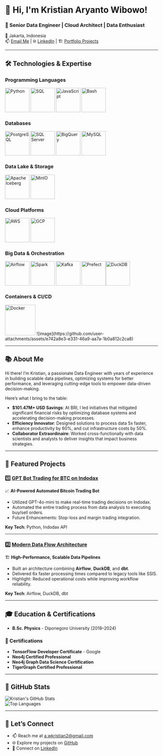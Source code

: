 # 👋 Hi, I'm Kristian Aryanto Wibowo!

### 🚀 Senior Data Engineer | Cloud Architect | Data Enthusiast  
📍 Jakarta, Indonesia  
📫 [Email Me](mailto:a.wkristian2@gmail.com) | 🌐 [LinkedIn](https://linkedin.com/in/kristian-aryanto-wibowo) | 🏗 [Portfolio Projects](https://github.com/kristianaryanto)

---

## 🛠️ Technologies & Expertise  

### Programming Languages  
<img src="https://cdn.jsdelivr.net/gh/devicons/devicon/icons/python/python-original.svg" height="80" alt="Python" /> <img src="https://www.svgrepo.com/show/331760/sql-database-generic.svg" height="80" alt="SQL" /> <img src="https://cdn.jsdelivr.net/gh/devicons/devicon/icons/javascript/javascript-original.svg" height="80" alt="JavaScript" /> <img src="https://cdn.jsdelivr.net/gh/devicons/devicon/icons/bash/bash-original.svg" height="80" alt="Bash" />

### Databases
<img src="https://cdn.jsdelivr.net/gh/devicons/devicon/icons/postgresql/postgresql-original.svg" height="80" alt="PostgreSQL" /> <img src="https://www.svgrepo.com/show/303229/microsoft-sql-server-logo.svg" height="80" alt="SQL Server" /> <img src="https://www.svgrepo.com/show/375551/bigquery.svg" height="80" alt="BigQuery" /> <img src="https://cdn.jsdelivr.net/gh/devicons/devicon/icons/mysql/mysql-original.svg" height="80" alt="MySQL" />

### Data Lake & Storage
<img src="https://upload.wikimedia.org/wikipedia/commons/9/95/Apache_Iceberg_Logo.svg" height="80" alt="Apache Iceberg" /> <img src="https://seeklogo.com/images/M/minio-logo-4B2D780928-seeklogo.com.png" height="80" alt="MinIO" />


### Cloud Platforms  
<img src="https://a0.awsstatic.com/libra-css/images/logos/aws_logo_smile_1200x630.png" height="80" alt="AWS" /> <img src="https://www.logo.wine/a/logo/Google_Cloud_Platform/Google_Cloud_Platform-Logo.wine.svg" height="80" alt="GCP" />

### Big Data & Orchestration  
<img src="https://upload.wikimedia.org/wikipedia/commons/d/de/AirflowLogo.png" height="80" alt="Airflow" /> <img src="https://upload.wikimedia.org/wikipedia/commons/f/f3/Apache_Spark_logo.svg" height="80" alt="Spark" /> <img src="https://cdn.jsdelivr.net/gh/devicons/devicon/icons/apachekafka/apachekafka-original.svg" height="80" alt="Kafka" /> 
<img src="https://github.com/user-attachments/assets/e742a8e3-e331-46a9-aa7a-1b0a812c2ca8" height="80" alt="Prefect" /><img src="https://upload.wikimedia.org/wikipedia/commons/4/40/DuckDB_logo.svg" height="80" alt="DuckDB" />



### Containers & CI/CD  
<img src="https://cdn.jsdelivr.net/gh/devicons/devicon/icons/docker/docker-original.svg" height="100" alt="Docker" />  
![image](https://github.com/user-attachments/assets/e742a8e3-e331-46a9-aa7a-1b0a812c2ca8)


---

## 📚 About Me  

Hi there! I’m Kristian, a passionate Data Engineer with years of experience in building scalable data pipelines, optimizing systems for better performance, and leveraging cutting-edge tools to empower data-driven decision-making.

Here’s what I bring to the table:
- **$101.47M+ USD Savings**: At BRI, I led initiatives that mitigated significant financial risks by optimizing database systems and accelerating decision-making processes.  
- **Efficiency Innovator**: Designed solutions to process data 5x faster, enhance productivity by 60%, and cut infrastructure costs by 50%.  
- **Collaborator Extraordinaire**: Worked cross-functionally with data scientists and analysts to deliver insights that impact business strategies.

---

## 🌟 Featured Projects  

### 1️⃣ [**GPT Bot Trading for BTC on Indodax**](https://github.com/yourusername/GPT_BOT_TRADING_BTC_INDODAX)  
📈 **AI-Powered Automated Bitcoin Trading Bot**  
- Utilized GPT-4o-mini to make real-time trading decisions on Indodax.  
- Automated the entire trading process from data analysis to executing buy/sell orders.  
- Future Enhancements: Stop-loss and margin trading integration.  

**Key Tech**: Python, Indodax API  

---

### 2️⃣ [**Modern Data Flow Architecture**](https://github.com/yourusername/modern-data-flow)  
🏗 **High-Performance, Scalable Data Pipelines**  
- Built an architecture combining **Airflow**, **DuckDB**, and **dbt**.  
- Delivered 6x faster processing times compared to legacy tools like SSIS.  
- Highlight: Reduced operational costs while improving workflow reliability.  

**Key Tech**: Airflow, DuckDB, dbt  

---

## 🎓 Education & Certifications  

- **B.Sc. Physics** - Diponegoro University (2018–2024)  

### 📜 Certifications  
- **TensorFlow Developer Certificate** - Google  
- **Neo4j Certified Professional**  
- **Neo4j Graph Data Science Certification**  
- **TigerGraph Certified Professional**

---

## 🚀 GitHub Stats  

![Kristian's GitHub Stats](https://github-readme-stats.vercel.app/api?username=kristianaryanto&show_icons=true&theme=radical)  
![Top Languages](https://github-readme-stats.vercel.app/api/top-langs/?username=kristianaryanto&layout=compact&theme=radical)

---

## 💬 Let’s Connect  

- 📫 Reach me at [a.wkristian2@gmail.com](mailto:a.wkristian2@gmail.com)  
- 🌐 Explore my projects on [GitHub](https://github.com/kristianaryanto)  
- 💼 Connect on [LinkedIn](https://linkedin.com/in/kristian-aryanto-wibowo)  

